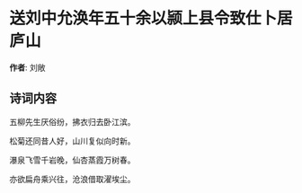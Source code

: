 # 送刘中允涣年五十余以颕上县令致仕卜居庐山

**作者**: 刘敞

## 诗词内容

五柳先生厌俗纷，拂衣归去卧江滨。

松菊还同昔人好，山川复似向时新。

瀑泉飞雪千岩晚，仙杏蒸霞万树春。

亦欲扁舟乘兴往，沧浪借取濯埃尘。

